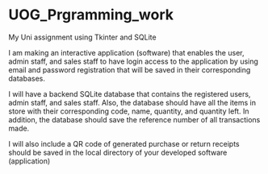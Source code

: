 # UOG_Prgramming_work
My Uni assignment using Tkinter and SQLite

I am making an interactive application (software) that enables the user, admin staff, and sales staff to have login access to the application by using email and password registration that will be saved in their corresponding databases.

I will have a backend SQLite database that contains the registered users, admin staff, and sales staff. Also, the database should have all the items in store with their corresponding code, name, quantity, and quantity left. In addition, the database should save the reference number of all transactions made.

I will also include a QR code of generated purchase or return receipts should be saved in the local directory of your developed software (application)

